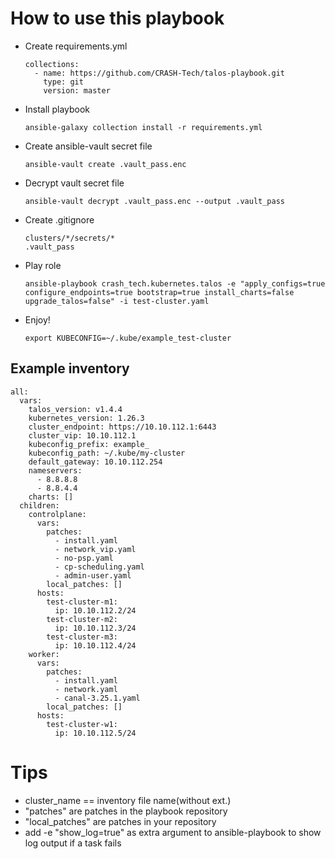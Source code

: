 # How to use this playbook

- Create requirements.yml
  ```
  collections:
    - name: https://github.com/CRASH-Tech/talos-playbook.git
      type: git
      version: master
  ```
- Install playbook
  ```
  ansible-galaxy collection install -r requirements.yml
  ```
- Create ansible-vault secret file
  ```
  ansible-vault create .vault_pass.enc
  ```
- Decrypt vault secret file
  ```
  ansible-vault decrypt .vault_pass.enc --output .vault_pass
  ```
- Create .gitignore
  ```
  clusters/*/secrets/*
  .vault_pass
  ```
- Play role
  ```
  ansible-playbook crash_tech.kubernetes.talos -e "apply_configs=true configure_endpoints=true bootstrap=true install_charts=false upgrade_talos=false" -i test-cluster.yaml
  ```
- Enjoy!
  ```
  export KUBECONFIG=~/.kube/example_test-cluster
  ```
## Example inventory
```
all:
  vars:
    talos_version: v1.4.4
    kubernetes_version: 1.26.3
    cluster_endpoint: https://10.10.112.1:6443
    cluster_vip: 10.10.112.1
    kubeconfig_prefix: example_
    kubeconfig_path: ~/.kube/my-cluster
    default_gateway: 10.10.112.254
    nameservers:
      - 8.8.8.8
      - 8.8.4.4
    charts: []
  children:
    controlplane:
      vars:
        patches:
          - install.yaml
          - network_vip.yaml
          - no-psp.yaml
          - cp-scheduling.yaml
          - admin-user.yaml
        local_patches: []
      hosts:
        test-cluster-m1:
          ip: 10.10.112.2/24
        test-cluster-m2:
          ip: 10.10.112.3/24
        test-cluster-m3:
          ip: 10.10.112.4/24
    worker:
      vars:
        patches:
          - install.yaml
          - network.yaml
          - canal-3.25.1.yaml
        local_patches: []
      hosts:
        test-cluster-w1:
          ip: 10.10.112.5/24
```

# Tips
* cluster_name == inventory file name(without ext.)
* "patches" are patches in the playbook repository
* "local_patches" are patches in your repository
* add -e "show_log=true" as extra argument to ansible-playbook to show log
  output if a task fails
